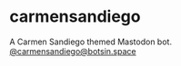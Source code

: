 # carmensandiego
A Carmen Sandiego themed Mastodon bot. [@carmensandiego@botsin.space](https://botsin.space/@carmensandiego)
